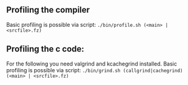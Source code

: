 ## Profiling the compiler

Basic profiling is possible via script: `./bin/profile.sh (<main> | <srcfile>.fz)`

## Profiling the c code:

For the following you need valgrind and kcachegrind installed.
Basic profiling is possible via script: `./bin/grind.sh (callgrind|cachegrind) (<main> | <srcfile>.fz)`
